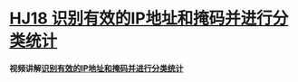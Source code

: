 # [HJ18 识别有效的IP地址和掩码并进行分类统计](https://www.nowcoder.com/practice/de538edd6f7e4bc3a5689723a7435682?tpId=37&tqId=21241&rp=1&ru=/exam/oj/ta&qru=/exam/oj/ta&sourceUrl=%2Fexam%2Foj%2Fta%3FtpId%3D37&difficulty=undefined&judgeStatus=undefined&tags=&title=)
#### 视频讲解[识别有效的IP地址和掩码并进行分类统计](https://www.bilibili.com/video/BV1RU4y1q7r4/?vd_source=7dcf87705508bce13d8f13b1b05c8252)
